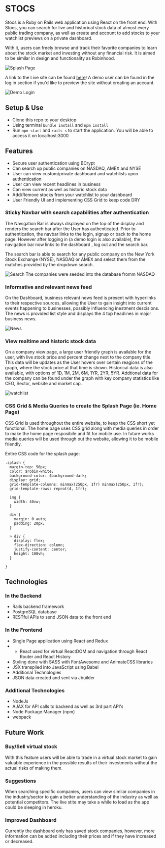 # STOCS 

Stocs is a Ruby on Rails web application using React on the front end. With Stocs, you can search for live and historical stock data of almost every public trading company, as well as create and account to add stocks to your watchlist previews on a private dashboard.

With it, users can freely browse and track their favorite companies to learn about the stock market and investing without any financial risk. It is aimed to be similar in design and functionality as Robinhood.

![Splash Page](https://github.com/nigelrodrigues15/Stocs/blob/master/app/assets/images/SplashPage.png "Splash Page")

A link to the Live site can be found [here](https://stocs.herokuapp.com/#/)! A demo user can be found in the log in section if you'd like to preview the site without creating an account.

![Demo Login](https://github.com/nigelrodrigues15/Stocs/blob/master/app/assets/images/DemoLogin.png "DemoLogin")

## Setup & Use
* Clone this repo to your desktop
* Using terminal `bundle install` and `npm install`
* Run `npm start` and `rails s` to start the application. You will be able to access it on localhost:3000

## Features
* Secure user authentication using BCrypt
* Can search up public companies on  NASDAQ, AMEX and NYSE
* User can view custom/private dashboard and watchlists upon authentication
* User can view recent headlines in business
* Can view current as well as historic stock data
* Add/Remove stocks from your watchlist to your dashboard
* User Friendly UI and implementing CSS Grid to keep code DRY

### Sticky Navbar with search capabilities after authentication
The Navigation Bar is always displayed on the top of the display and renders the search bar after the User has authenticated. Prior to authentication, the navbar links to the login, signup or back to the home page. However after logging in (a demo login is also available), the navigation bar now links to the dashboard , log out and the search bar. 

The search bar is able to search for any public company on the New York Stock Exchange (NYSE), NASDAQ or AMEX and select them from the matches provided by the dropdown search. 

![Search](https://github.com/nigelrodrigues15/Stocs/blob/master/app/assets/images/Search.png "Search")
The companies were seeded into the database fromm NASDAQ

### Informative and relevant news feed
On the Dashboard, business relevant news feed is present with hyperlinks to their respective sources, allowing the User to gain insight into current events happening to businesses, possibly influencing inestment descisions. The news is provided list style and displays the 4 top headlines in major business news. 

![News](https://github.com/nigelrodrigues15/Stocs/blob/master/app/assets/images/News.png "News")

### View realtime and historic stock data
On a company view page, a large user friendly graph is available for the user, with live stock price and percent change next to the company title. This data will be updates as the User hovers over certain reagions of the graph, where the stock price at that time is shown. Historical data is also available, with options of 1D, 1M, 2M, 6M, 1YR, 2YR, 5YR. Addtional data for the company can be found under the graph with key company statistics like CEO, Sector, website and market cap.  

![watchlist](https://github.com/nigelrodrigues15/Stocs/blob/master/app/assets/images/watchlist.png "watchlist")

### CSS Grid & Media Queries to create the Splash Page (ie. Home Page)
CSS Grid is used throughout the entire website, to keep the CSS short yet functional. The home page uses CSS grid along with media queries in order to make the home page resposibile and fit for mobile use. In future works media queries will be used through out the website, allowing it to be mobile friendly. 

Entire CSS code for the splash page:
```
.splash {
  margin-top: 50px;
  color: $robin-white;
  background-color: $background-dark;
  display: grid;
  grid-template-columns: minmax(250px, 1fr) minmax(250px, 1fr);
  grid-template-rows: repeat(4, 1fr);

  img {
    width: 40vw;
  }

  div {
    margin: 0 auto;
    padding: 20px;
  }

  > div {
    display: flex;
    flex-direction: column;
    justify-content: center;
    height: 100vh;
  }

}
```

## Technologies
### In the Backend
* Rails backend framework
* PostgreSQL database
* RESTful APIs to send JSON data to the front end
### In the Frontend
* Single Page application using React and Redux
* * React used for virtual ReactDOM and navigation through React Router and React History
* Styling done with SASS with FontAwesome and AnimateCSS libraries
* JSX transpiled into JavaScript using Babel
* Additional Technologies
* JSON data created and sent via Jbuilder
### Additional Technologies
* NodeJs
* AJAX for API calls to backend as well as 3rd part API's
* Node Package Manager (npm)
* webpack


## Future Work
### Buy/Sell virtual stock
With this feature users will be able to trade in a virtual stock market to gain valuable experience in the possible results of their investments without the actual risks of making them.

### Suggestions
When searching specific companies, users can view similar companies in the industry/sector to gain a better understanding of the industry as well as potential competitors. The live stite may take a while to load as the app could be sleeping in heroku.

### Improved Dashboard
Currently the dashboard only has saved stock companies, however, more information can be added including their prices and if they have increased or decreased. 
